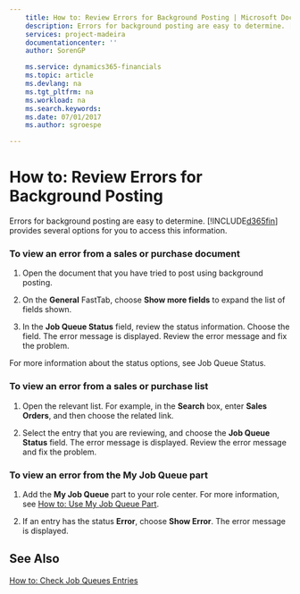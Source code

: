 ```yaml
---
    title: How to: Review Errors for Background Posting | Microsoft Docs
    description: Errors for background posting are easy to determine. [!INCLUDE[d365fin](../../includes/d365fin_md.md)] provides several options for you to access this information.
    services: project-madeira
    documentationcenter: ''
    author: SorenGP

    ms.service: dynamics365-financials
    ms.topic: article
    ms.devlang: na
    ms.tgt_pltfrm: na
    ms.workload: na
    ms.search.keywords:
    ms.date: 07/01/2017
    ms.author: sgroespe

---
```

# How to: Review Errors for Background Posting
Errors for background posting are easy to determine. [!INCLUDE[d365fin](../../includes/d365fin_md.md)] provides several options for you to access this information.  
  
### To view an error from a sales or purchase document  
  
1.  Open the document that you have tried to post using background posting.  
  
2.  On the **General** FastTab, choose **Show more fields** to expand the list of fields shown.  
  
3.  In the **Job Queue Status** field, review the status information. Choose the field. The error message is displayed. Review the error message and fix the problem.  
  
 For more information about the status options, see Job Queue Status.  
  
### To view an error from a sales or purchase list  
  
1.  Open the relevant list. For example, in the **Search** box, enter **Sales Orders**, and then choose the related link.  
  
2.  Select the entry that you are reviewing, and choose the **Job Queue Status** field. The error message is displayed. Review the error message and fix the problem.  
  
### To view an error from the My Job Queue part  
  
1.  Add the **My Job Queue** part to your role center. For more information, see [How to: Use My Job Queue Part](../how-to-use-my-job-queue-part.md).  
  
2.  If an entry has the status **Error**, choose **Show Error**. The error message is displayed.  
  
## See Also  
 [How to: Check Job Queues Entries](../how-to-check-job-queues-entries.md)